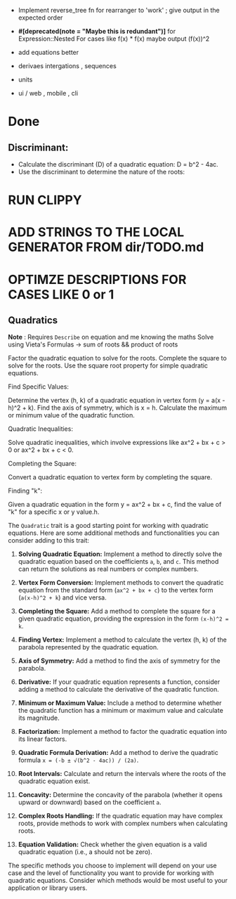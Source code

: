 - Implement reverse_tree fn for rearranger to 'work' ; give output in the expected order
- **#[deprecated(note = "Maybe this is redundant")]** for Expression::Nested
For cases like f(x) * f(x) maybe output (f(x))^2

- add equations better
- derivaes intergations , sequences
- units 
- ui / web , mobile , cli
# Done

## Discriminant:

- Calculate the discriminant (D) of a quadratic equation: D = b^2 - 4ac. 
- Use the discriminant to determine the nature of the roots:


# RUN CLIPPY
# ADD STRINGS TO THE LOCAL GENERATOR FROM dir/TODO.md 

# OPTIMZE DESCRIPTIONS FOR CASES LIKE 0 or 1 

## Quadratics 

**Note** : Requires `Describe` on equation and me knowing the maths
Solve using Vieta's Formulas  -> sum of roots && product of roots

Factor the quadratic equation to solve for the roots.
Complete the square to solve for the roots.
Use the square root property for simple quadratic equations.

Find Specific Values:

Determine the vertex (h, k) of a quadratic equation in vertex form (y = a(x - h)^2 + k).
Find the axis of symmetry, which is x = h.
Calculate the maximum or minimum value of the quadratic function.
 
Quadratic Inequalities:

Solve quadratic inequalities, which involve expressions like ax^2 + bx + c > 0 or ax^2 + bx + c < 0.

Completing the Square:

Convert a quadratic equation to vertex form by completing the square.

Finding "k":

Given a quadratic equation in the form y = ax^2 + bx + c, find the value of "k" for a specific x or y value.h.

The `Quadratic` trait is a good starting point for working with quadratic equations. Here are some additional methods and functionalities you can consider adding to this trait:

1. **Solving Quadratic Equation:** Implement a method to directly solve the quadratic equation based on the coefficients `a`, `b`, and `c`. This method can return the solutions as real numbers or complex numbers.

2. **Vertex Form Conversion:** Implement methods to convert the quadratic equation from the standard form (`ax^2 + bx + c`) to the vertex form (`a(x-h)^2 + k`) and vice versa.

3. **Completing the Square:** Add a method to complete the square for a given quadratic equation, providing the expression in the form `(x-h)^2 = k`.

4. **Finding Vertex:** Implement a method to calculate the vertex (h, k) of the parabola represented by the quadratic equation.

5. **Axis of Symmetry:** Add a method to find the axis of symmetry for the parabola.

6. **Derivative:** If your quadratic equation represents a function, consider adding a method to calculate the derivative of the quadratic function.

7. **Minimum or Maximum Value:** Include a method to determine whether the quadratic function has a minimum or maximum value and calculate its magnitude.

8. **Factorization:** Implement a method to factor the quadratic equation into its linear factors.

9. **Quadratic Formula Derivation:** Add a method to derive the quadratic formula `x = (-b ± √(b^2 - 4ac)) / (2a)`.

10. **Root Intervals:** Calculate and return the intervals where the roots of the quadratic equation exist.

11. **Concavity:** Determine the concavity of the parabola (whether it opens upward or downward) based on the coefficient `a`.

12. **Complex Roots Handling:** If the quadratic equation may have complex roots, provide methods to work with complex numbers when calculating roots.

13. **Equation Validation:** Check whether the given equation is a valid quadratic equation (i.e., a should not be zero).

The specific methods you choose to implement will depend on your use case and the level of functionality you want to provide for working with quadratic equations. Consider which methods would be most useful to your application or library users.